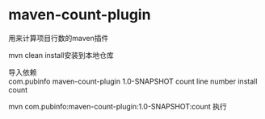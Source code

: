# maven-count-plugin
用来计算项目行数的maven插件

mvn clean install安装到本地仓库

导入依赖
<build></br>
        <plugins>
            <plugin>
                <groupId>com.pubinfo</groupId>
                <artifactId>maven-count-plugin</artifactId>
                <version>1.0-SNAPSHOT</version>
                <executions>
                    <execution>
                        <id>count line number</id>
                        <phase>install</phase>
                        <goals>
                            <goal>count</goal>
                        </goals>
                    </execution>
                </executions>
            </plugin>
        </plugins>
</build>

mvn com.pubinfo:maven-count-plugin:1.0-SNAPSHOT:count 执行
